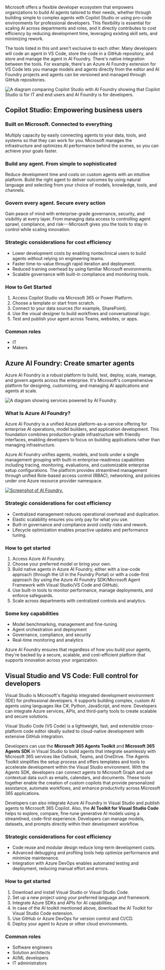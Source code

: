 Microsoft offers a flexible developer ecosystem that empowers organizations to build AI agents tailored to their needs, whether through building simple to complex agents with Copilot Studio or using pro-code environments for professional developers. This flexibility is essential for scaling AI across departments and roles, and it directly contributes to cost efficiency by reducing development time, leveraging existing skill sets, and minimizing rework.

The tools listed in this unit aren't exclusive to each other. Many developers will code an agent in VS Code, store the code in a GitHub repository, and store and manage the agent in AI Foundry. There's native integration between the tools. For example, there's an
Azure AI Foundry extension for VS Code lets you manage models and agents directly from the editor and AI Foundry projects and agents can be versioned and managed through GitHub repositories.

![A diagram comparing Copilot Studio with AI Foundry showing that Copilot Studio is for IT and end users and AI Foundry is for developers.](../media/agent-tools.png)

## Copilot Studio: Empowering business users

### Built on Microsoft. Connected to everything

Multiply capacity by easily connecting agents to your data, tools, and systems so that they can work for you. Microsoft manages the infrastructure and optimizes AI performance behind the scenes, so you can achieve your goals faster.

### Build any agent. From simple to sophisticated

Reduce development time and costs on custom agents with an intuitive platform. Build the right agent to deliver outcomes by using natural
language and selecting from your choice of models, knowledge, tools, and channels.

### Govern every agent. Secure every action

Gain peace of mind with enterprise-grade governance, security, and visibility at every layer. From managing data access to controlling
agent sprawl, compliance, and risk---Microsoft gives you the tools to stay in control while scaling innovation.

### Strategic considerations for cost efficiency

- Lower development costs by enabling nontechnical users to build   agents without relying on engineering teams.
- Faster time-to-value through rapid iteration and deployment.
- Reduced training overhead by using familiar Microsoft environments.
- Scalable governance with built-in compliance and monitoring tools.

### How to Get Started

1. Access Copilot Studio via Microsoft 365 or Power Platform.
1. Choose a template or start from scratch.
1. Connect to your data sources (for example, SharePoint).
1. Use the visual designer to build workflows and conversational logic.
1. Test and publish your agent across Teams, websites, or apps.

### Common roles

- IT
- Makers

## Azure AI Foundry: Create smarter agents

Azure AI Foundry is a robust platform to build, test, deploy, scale, manage, and govern agents across the enterprise. It's Microsoft's
comprehensive platform for designing, customizing, and managing AI applications and agents at scale.

![A diagram showing services powered by AI Foundry.](../media/ai-foundry.png)

### What Is Azure AI Foundry?

Azure AI Foundry is a unified Azure platform-as-a-service offering for enterprise AI operations, model builders, and application development.
This foundation combines production-grade infrastructure with friendly interfaces, enabling developers to focus on building applications rather
than managing infrastructure.

Azure AI Foundry unifies agents, models, and tools under a single management grouping with built-in enterprise-readiness capabilities
including tracing, monitoring, evaluations, and customizable enterprise setup configurations. The platform provides streamlined management
through unified Role-based access control (RBAC), networking, and policies under one Azure resource provider namespace.

[![Screenshot of AI Foundry.](../media/ai-foundry-screenshot.png)](../media/ai-foundry-screenshot.png#lightbox)

### Strategic considerations for cost efficiency

- Centralized management reduces operational overhead and duplication.
- Elastic scalability ensures you only pay for what you use.
- Built-in governance and compliance avoid costly risks and rework.
- Lifecycle optimization enables proactive updates and performance tuning.

### How to get started

1. Access Azure AI Foundry.
1. Choose your preferred model or bring your own.
1. Build native agents in Azure AI Foundry, either with a low-code approach (through the UI in the Foundry Portal) or with a code-first approach (by using the Azure AI Foundry SDK/Microsoft Agent Framework with Visual Studio/VS Code and GitHub). 
1. Use built-in tools to monitor performance, manage deployments, and enforce safeguards.
1. Scale across departments with centralized controls and analytics.

### Some key capabilities

- Model benchmarking, management and fine-tuning
- Agent orchestration and deployment
- Governance, compliance, and security
- Real-time monitoring and analytics

Azure AI Foundry ensures that regardless of how you build your agents, they're backed by a secure, scalable, and cost-efficient platform that supports innovation across your organization.

## Visual Studio and VS Code: Full control for developers

Visual Studio is Microsoft's flagship integrated development environment (IDE) for professional developers. It supports building complex, custom AI agents using languages like C#, Python, JavaScript, and more. Developers can integrate Azure services, APIs, and third-party tools to
create scalable and secure solutions.

Visual Studio Code (VS Code) is a lightweight, fast, and extensible cross-platform code editor ideally suited to cloud-native development with extensive GitHub integration.

Developers can use the **Microsoft 365 Agents Toolkit** and **Microsoft 365 Agents SDK** in Visual Studio to build agents that integrate seamlessly with Microsoft 365 services like Outlook, Teams, and OneDrive. The Agents Toolkit simplifies the setup process and offers templates and tools to accelerate development within the Visual Studio environment. With the Agents SDK, developers can connect agents to Microsoft Graph and use contextual data such as emails, calendars, and documents. These tools together enable the creation of custom copilots that provide personalized assistance, automate workflows, and enhance productivity across Microsoft 365 applications.

Developers can also integrate Azure AI Foundry in Visual Studio and publish agents to Microsoft 365 Copilot. Also, the **AI Toolkit for Visual Studio Code** helps to explore, compare, fine-tune generative AI models using a streamlined, code-first experience. Developers can manage
models, datasets, and prompts directly within their development workflow.

### Strategic considerations for cost efficiency

- Code reuse and modular design reduce long-term development costs.
- Advanced debugging and profiling tools help optimize performance and minimize maintenance.
- Integration with Azure DevOps enables automated testing and deployment, reducing manual effort and errors.

### How to get started

1. Download and install Visual Studio or Visual Studio Code.
1. Set up a new project using your preferred language and framework.
1. Integrate Azure SDKs and APIs for AI capabilities.
1. In case of the AI toolkit mentioned above, download the AI Toolkit for Visual Studio Code extension.
1. Use GitHub or Azure DevOps for version control and CI/CD.
1. Deploy your agent to Azure or other cloud environments.

### Common roles

- Software engineers
- Solution architects
- AI/ML developers
- IT administrators
